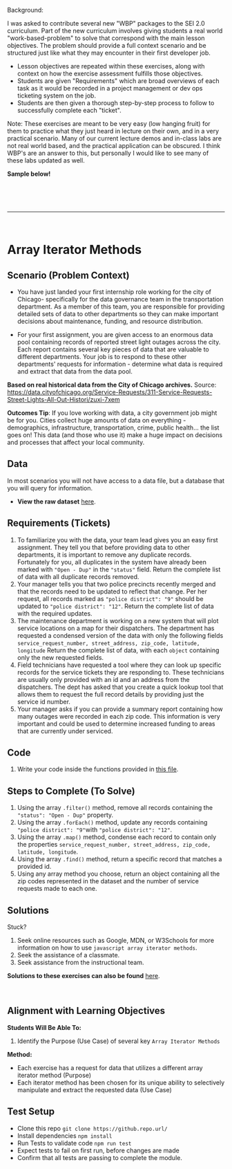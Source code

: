 Background: 

I was asked to contribute several new "WBP" packages to the SEI 2.0 curriculum. Part of the new curriculum involves giving students a real world "work-based-problem" to solve that correspond with the main lesson objectives. The problem should provide a full context scenario and be structured just like what they may encounter in their first developer job. 

 - Lesson objectives are repeated within these exercises, along with context on how the exercise assessment fulfills those objectives.
 - Students are given "Requirements" which are broad overviews of each task as it would be recorded in a project management or dev ops ticketing system on the job.
 - Students are then given a thorough step-by-step process to follow to successfully complete each "ticket". 
 
 
 Note: These exercises are meant to be very easy (low hanging fruit) for them to practice what they just heard in lecture on their own, and in a very practical scenario. Many of our current lecture demos and in-class labs are not real world based, and the practical application can be obscured. I think WBP's are an answer to this, but personally I would like to see many of these labs updated as well.

**Sample below!**

<br><br><br>
<hr>
<br>

# Array Iterator Methods

## Scenario (Problem Context)

- You have just landed your first internship role working for the city of Chicago- specifically for the data governance team in the transportation department. As a member of this team, you are responsible for providing detailed sets of data to other departments so they can make important decisions about maintenance, funding, and resource distribution.

 - For your first assignment, you are given access to an enormous data pool containing records of reported street light outages across the city. Each report contains several key pieces of data that are valuable to different departments. Your job is to respond to these other departments' requests for information - determine what data is required and extract that data from the data pool.

**Based on real historical data from the City of Chicago archives.**
Source: https://data.cityofchicago.org/Service-Requests/311-Service-Requests-Street-Lights-All-Out-Histori/zuxi-7xem

**Outcomes Tip**: If you love working with data, a city government job might be for you. Cities collect huge amounts of data on everything - demographics, infrastructure, transportation, crime, public health... the list goes on! This data (and those who use it) make a huge impact on decisions and processes that affect your local community.

## Data 

 In most scenarios you will not have access to a data file, but a database that you will query for information.
 - **View the raw dataset** [here](./module/data.json). 

## Requirements (Tickets)

1. To familiarize you with the data, your team lead gives you an easy first assignment. They tell you that before providing data to other departments, it is important to remove any duplicate records. Fortunately for you, all duplicates in the system have already been marked with `"Open - Dup"` in the `"status"` field. Return the complete list of data with all duplicate records removed.
2. Your manager tells you that two police precincts recently merged and that the records need to be updated to reflect that change. Per her request, all records marked as `"police district": "9"` should be updated to `"police district": "12"`. Return the complete list of data with the required updates.
3. The maintenance department is working on a new system that will plot service locations on a map for their dispatchers. The department has requested a condensed version of the data with only the following fields `service_request_number, street_address, zip_code, latitude, longitude` Return the complete list of data, with each `object` containing only the new requested fields.
4. Field technicians have requested a tool where they can look up specific records for the service tickets they are responding to. These technicians are usually only provided with an id and an address from the dispatchers. The dept has asked that you create a quick lookup tool that allows them to request the full record details by providing just the service id number.
5. Your manager asks if you can provide a summary report containing how many outages were recorded in each zip code. This information is very important and could be used to determine increased funding to areas that are currently under serviced.

## Code 

1. Write your code inside the functions provided in [this file](./module/index.js). 

## Steps to Complete (To Solve)

1. Using the array `.filter()` method, remove all records containing the `"status": "Open - Dup"` property.
2. Using the array `.forEach()` method, update any records containing `"police district": "9"`with `"police district": "12"`.
3. Using the array `.map()` method, condense each record to contain only the properties `service_request_number, street_address, zip_code, latitude, longitude`.
4. Using the array `.find()` method, return a specific record that matches a provided id.
5. Using any array method you choose, return an object containing all the zip codes represented in the dataset and the number of service requests made to each one.

## Solutions 

Stuck? 

1. Seek online resources such as Google, MDN, or W3Schools for more information on how to use `javascript array iterator methods`.
2. Seek the assistance of a classmate.
3. Seek assistance from the instructional team.

**Solutions to these exercises can also be found** [here](./solution/7.4-array-iterator-methods-solution.js).

<br>

## Alignment with Learning Objectives

**Students Will Be Able To:**

1. Identify the Purpose (Use Case) of several key `Array Iterator Methods`

**Method:**
  - Each exercise has a request for data that utilizes a different array iterator method (Purpose)
  - Each iterator method has been chosen for its unique ability to selectively manipulate and extract the requested data (Use Case)

## Test Setup

- Clone this repo `git clone https://github.repo.url/`
- Install dependencies `npm install`
- Run Tests to validate code `npm run test`
- Expect tests to fail on first run, before changes are made
- Confirm that all tests are passing to complete the module.
